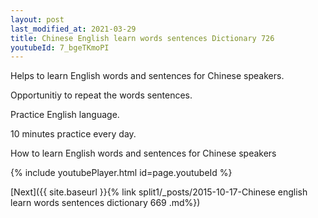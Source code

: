 ```yaml
---
layout: post
last_modified_at: 2021-03-29
title: Chinese English learn words sentences Dictionary 726 
youtubeId: 7_bgeTKmoPI
---
```

 
 
Helps to learn English words and sentences for Chinese speakers.

Opportunitiy to repeat the words sentences. 

Practice English language. 
 
10 minutes practice every day. 
 
How to learn English words and sentences for Chinese speakers 
 
{% include youtubePlayer.html id=page.youtubeId %}
 
 
[Next]({{ site.baseurl }}{% link  split1/_posts/2015-10-17-Chinese english learn words sentences dictionary 669 .md%})
 
